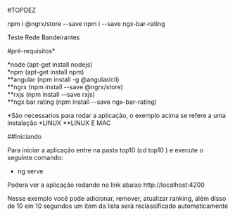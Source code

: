 #TOPDEZ

npm i @ngrx/store --save
npm i --save ngx-bar-rating


Teste Rede Bandeirantes

#pré-requisitos*

*node              (apt-get install nodejs)<br>
*npm               (apt-get install npm)<br>
**angular           (npm install -g @angular/cli)<br>
**ngrx              (npm install --save @ngrx/store)<br>
**rxjs              (npm install --save rxjs)<br>
**ngx bar rating    (npm install --save ngx-bar-rating) <br>

*São necessarios para rodar a aplicação, o exemplo acima se refere a uma instalação
*LINUX
**LINUX E MAC

##Iniciando

Para iniciar a aplicação entre na pasta top10 (cd top10 ) e execute o seguinte comando:
 -  ng serve

Podera ver a aplicação rodando no link abaixo
 http://localhost:4200

Nesse exemplo você pode adicionar, remover, atualizar ranking, além disso de 10 em 10 segundos um item da lista será reclassificado automaticamente
